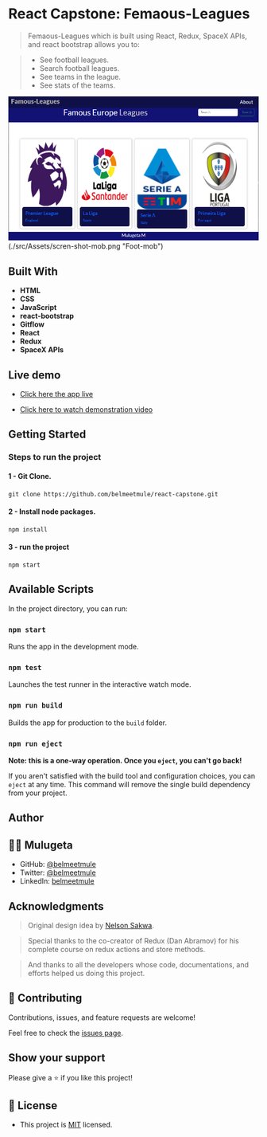 # React Capstone: Femaous-Leagues

> Femaous-Leagues which is built using React, Redux, SpaceX APIs, and react bootstrap allows you to:

> * See football leagues.
> * Search football leagues.
> * See teams in the league.
> * See stats of the teams.

![Project Screenshot](./src/Assets/scren-shot.png "Football Desktop")(./src/Assets/scren-shot-mob.png "Foot-mob")

## Built With

- **HTML**
- **CSS**
- **JavaScript**
- **react-bootstrap**
- **Gitflow**
- **React**
- **Redux**
- **SpaceX APIs**

## Live demo

- [Click here the app live](https://deploy-preview-1--famous-swan-f14d8e.netlify.app/)

- [Click here to watch demonstration video](https://www.loom.com/share/20561ebaf56142d2897b7e091bb74570)

## Getting Started

### Steps to run the project

#### 1 - Git Clone.

```
git clone https://github.com/belmeetmule/react-capstone.git
```
#### 2 - Install node packages.

```
npm install
```

#### 3 - run the project

```
npm start
```

## Available Scripts

In the project directory, you can run:

### `npm start`

Runs the app in the development mode.

### `npm test`

Launches the test runner in the interactive watch mode.

### `npm run build`

Builds the app for production to the `build` folder.

### `npm run eject`

**Note: this is a one-way operation. Once you `eject`, you can't go back!**

If you aren't satisfied with the build tool and configuration choices, you can `eject` at any time. This command will remove the single build dependency from your project.

## Author

## 👨‍💻 Mulugeta
- GitHub: [@belmeetmule](https://github.com/belmeetmule)
- Twitter: [@belmeetmule](https://twitter.com/belmeetmule)
- LinkedIn: [belmeetmule](https://linkedin.com/in/belmeetmule)


## Acknowledgments
> Original design idea by [Nelson Sakwa](https://www.behance.net/sakwadesignstudio).

> Special thanks to the co-creator of Redux (Dan Abramov) for his complete course on redux actions and store methods.

> And thanks to all the developers whose code, documentations, and efforts helped us doing this project.

## 🤝 Contributing

Contributions, issues, and feature requests are welcome!

Feel free to check the [issues page](../../issues/).

## Show your support

Please give a ⭐️ if you like this project!

## 📝 License
- This project is [MIT](./LICENSE) licensed.
